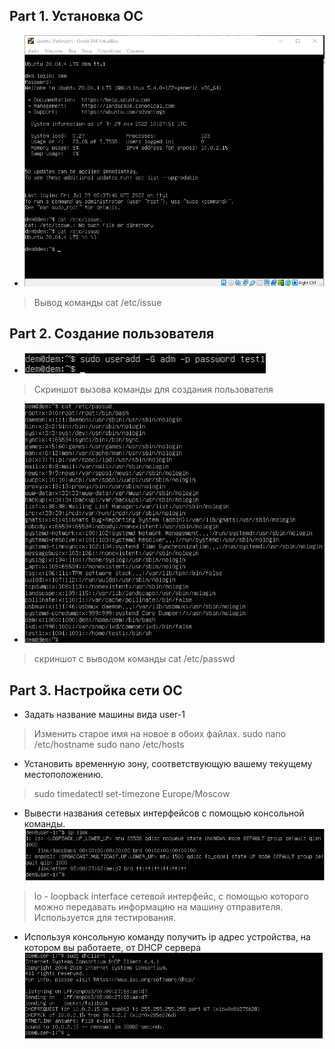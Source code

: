 ## Part 1. Установка ОС ##
* ![Альтернативный текст](./img/1.png "Подсказка")
> Вывод команды cat /etc/issue
## Part 2. Создание пользователя ##
* ![Альтернативный текст](./img/2.png "Подсказка") 
>Cкриншот вызова команды для создания пользователя
* ![Альтернативный текст](./img/3.png)
>  скриншот с выводом команды cat /etc/passwd
## Part 3. Настройка сети ОС ##
* Задать название машины вида user-1
> Изменить старое имя на новое в обоих файлах.
>sudo nano /etc/hostname
>sudo nano /etc/hosts
* Установить временную зону, соответствующую вашему текущему местоположению.
>sudo timedatectl set-timezone Europe/Moscow
* Вывести названия сетевых интерфейсов с помощью консольной команды.
![Альтернативный текст](./img/4.png)
>lo - loopback interface сетевой интерфейс, с помощью которого можно передавать информацию на машину отправителя. Используется для тестирования.
* Используя консольную команду получить ip адрес устройства, на котором вы работаете, от DHCP сервера
![Альтернативный текст](./img/5.png)
  
  
